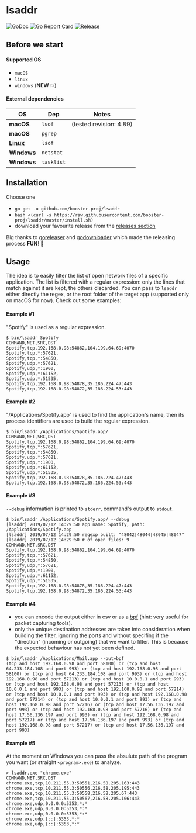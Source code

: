 # lsaddr
[![GoDoc](https://godoc.org/github.com/booster-proj/lsaddr?status.svg)](https://godoc.org/github.com/booster-proj/lsaddr)
[![Go Report Card](https://goreportcard.com/badge/github.com/booster-proj/lsaddr)](https://goreportcard.com/report/github.com/booster-proj/lsaddr)
[![Release](https://img.shields.io/github/release/booster-proj/lsaddr.svg)](https://github.com/booster-proj/lsaddr/releases/latest)

## Before we start
#### Supported OS
- `macOS`
- `linux`
- `windows` (**NEW** 💥)

#### External dependencies
OS | Dep | Notes
------|------|------
**macOS** | `lsof` | (tested revision: 4.89)
**macOS** | `pgrep` |
**Linux** | `lsof` |
**Windows** | `netstat` |
**Windows** | `tasklist` |

## Installation
Choose one
- `go get -u github.com/booster-proj/lsaddr`
- `bash <(curl -s https://raw.githubusercontent.com/booster-proj/lsaddr/master/install.sh)`
- download your favourite release from the [releases section](https://github.com/booster-proj/lsaddr/releases)

Big thanks to [goreleaser](https://github.com/goreleaser/goreleaser) and [godownloader](https://github.com/goreleaser/godownloader) which made the releasing process **FUN**! 🤩

## Usage
The idea is to easily filter the list of open network files of a specific application. The list is filtered with a regular expression: only
the lines that match against it are kept, the others discarded. You can pass to `lsaddr` either directly the regex, or the root folder of the
target app (supported only on macOS for now). Check out some examples:


#### Example #1
"Spotify" is used as a regular expression.
```
$ bin/lsaddr Spotify
COMMAND,NET,SRC,DST
Spotify,tcp,192.168.0.98:54862,104.199.64.69:4070
Spotify,tcp,*:57621,
Spotify,tcp,*:54850,
Spotify,udp,*:57621,
Spotify,udp,*:1900,
Spotify,udp,*:61152,
Spotify,udp,*:51535,
Spotify,tcp,192.168.0.98:54878,35.186.224.47:443
Spotify,tcp,192.168.0.98:54872,35.186.224.53:443
```

#### Example #2
"/Applications/Spotify.app" is used to find the application's name, then its
process identifiers are used to build the regular expression.
```
$ bin/lsaddr /Applications/Spotify.app/
COMMAND,NET,SRC,DST
Spotify,tcp,192.168.0.98:54862,104.199.64.69:4070
Spotify,tcp,*:57621,
Spotify,tcp,*:54850,
Spotify,udp,*:57621,
Spotify,udp,*:1900,
Spotify,udp,*:61152,
Spotify,udp,*:51535,
Spotify,tcp,192.168.0.98:54878,35.186.224.47:443
Spotify,tcp,192.168.0.98:54872,35.186.224.53:443
```

#### Example #3
`--debug` information is printed to `stderr`, command's output to `stdout`.
```
$ bin/lsaddr /Applications/Spotify.app/ --debug
[lsaddr] 2019/07/12 14:29:50 app name: Spotify, path: /Applications/Spotify.app
[lsaddr] 2019/07/12 14:29:50 regexp built: "48042|48044|48045|48047"
[lsaddr] 2019/07/12 14:29:50 # of open files: 9
COMMAND,NET,SRC,DST
Spotify,tcp,192.168.0.98:54862,104.199.64.69:4070
Spotify,tcp,*:57621,
Spotify,tcp,*:54850,
Spotify,udp,*:57621,
Spotify,udp,*:1900,
Spotify,udp,*:61152,
Spotify,udp,*:51535,
Spotify,tcp,192.168.0.98:54878,35.186.224.47:443
Spotify,tcp,192.168.0.98:54872,35.186.224.53:443
```

#### Example #4
- you can encode the output either in csv or as a [bpf](https://en.wikipedia.org/wiki/Berkeley_Packet_Filter) (hint: very useful for packet capturing tools). 
- only the unique destination addresses are taken into consideration when building the filter,
ignoring the ports and without specifing if the "direction" (incoming or outgoing) that we want to
filter. This is because the expected behaviour has not yet been defined.
```
$ bin/lsaddr /Applications/Mail.app --out=bpf
(tcp and host 192.168.0.98 and port 58100) or (tcp and host 64.233.184.108 and port 993) or (tcp and host 192.168.0.98 and port 58100) or (tcp and host 64.233.184.108 and port 993) or (tcp and host 192.168.0.98 and port 57213) or (tcp and host 10.0.0.1 and port 993) or (tcp and host 192.168.0.98 and port 57213) or (tcp and host 10.0.0.1 and port 993) or (tcp and host 192.168.0.98 and port 57214) or (tcp and host 10.0.0.1 and port 993) or (tcp and host 192.168.0.98 and port 57214) or (tcp and host 10.0.0.1 and port 993) or (tcp and host 192.168.0.98 and port 57216) or (tcp and host 17.56.136.197 and port 993) or (tcp and host 192.168.0.98 and port 57216) or (tcp and host 17.56.136.197 and port 993) or (tcp and host 192.168.0.98 and port 57217) or (tcp and host 17.56.136.197 and port 993) or (tcp and host 192.168.0.98 and port 57217) or (tcp and host 17.56.136.197 and port 993)
```
#### Example #5
At the moment on Windows you can pass the absulute path of the program you want (or straight `<program>.exe`)
to analyze.
```
> lsaddr.exe "chrome.exe"
COMMAND,NET,SRC,DST
chrome.exe,tcp,10.211.55.3:50551,216.58.205.163:443
chrome.exe,tcp,10.211.55.3:50556,216.58.205.195:443
chrome.exe,tcp,10.211.55.3:50558,216.58.205.67:443
chrome.exe,tcp,10.211.55.3:50567,216.58.205.106:443
chrome.exe,udp,0.0.0.0:5353,*:*
chrome.exe,udp,0.0.0.0:5353,*:*
chrome.exe,udp,0.0.0.0:5353,*:*
chrome.exe,udp,[::]:5353,*:*
chrome.exe,udp,[::]:5353,*:*
```
